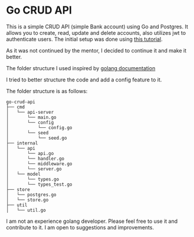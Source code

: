 # Go CRUD API

This is a simple CRUD API (simple Bank account) using Go and Postgres. It allows you to create, read, update and delete accounts, also utilizes jwt to authenticate users. The initial setup was done using [this tutorial](https://www.youtube.com/watch?v=9VRvEzXgImM&t=2s).

As it was not continued by the mentor, I decided to continue it and make it better.

The folder structure I used inspired by [golang documentation](https://go.dev/doc/modules/layout)

I tried to better structure the code and add a config feature to it.

The folder structure is as follows:

```
go-crud-api
├── cmd
│   └── api-server
│       └── main.go
│       └── config
│           └── config.go
│       └── seed
│           └── seed.go
├── internal
│   └── api
│       └── api.go
│       └── handler.go
│       └── middleware.go
│       └── server.go
│   └── model
│       └── types.go
│       └── types_test.go
├── store
│   └── postgres.go
│   └── store.go
├── util
│   └── util.go
```

I am not an experience golang developer. Please feel free to use it and contribute to it. I am open to suggestions and improvements.
